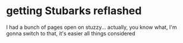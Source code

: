 # getting Stubarks reflashed

I had a bunch of pages open on stuzzy... actually, you know what, I'm gonna switch to that, it's easier all things considered
